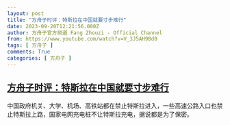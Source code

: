```yaml
---
layout: post
title: "方舟子时评：特斯拉在中国就要寸步难行"
date: 2023-09-20T12:21:56.000Z
author: 方舟子官方频道 Fang Zhouzi - Official Channel
from: https://www.youtube.com/watch?v=V_3J5AH9Bd0
tags: [ 方舟子 ]
comments: True
categories: [ 方舟子 ]
---
```

<!--1695212516000-->
[方舟子时评：特斯拉在中国就要寸步难行](https://www.youtube.com/watch?v=V_3J5AH9Bd0)
------

<div>
中国政府机关、大学、机场、高铁站都在禁止特斯拉进入，一些高速公路入口也禁止特斯拉上路，国家电网充电桩不让特斯拉充电，据说都是为了保密。
</div>
